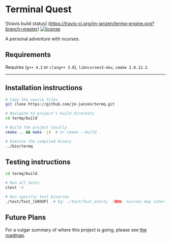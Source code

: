 # Terminal Quest
![travis build status]
(https://travis-ci.org/jm-janzen/termq-engine.svg?branch=master)
[![license](https://img.shields.io/github/license/mashape/apistatus.svg)](https://github.com/jm-janzen/termq/blob/master/LICENSE.md)

A personal adventure with ncurses.

## Requirements

Requires (`g++ 4.3` or `clang++ 3.8`), `libncurses5-dev`, `cmake 2.8.12.2`.

---

## Installation instructions

```bash
# Copy the source files
git clone https://github.com/jm-janzen/termq.git

# Navigate to project's build directory
cd termq/build

# Build the project locally
cmake .. && make -j4  # or cmake --build .

# Execute the compiled binary
../bin/termq
```

## Testing instructions
```bash
cd termq/build

# Run all tests
ctest -V

# Run specific test binaries
./test/Test_[GROUP]  # Eg: ./test/Test_entity  (BUG: ncurses may interfere with terminal output)
```


## Future Plans

For a vulgar summary of where this project is going, please see [the roadmap](https://github.com/jm-janzen/termq/blob/master/docs/roadmap-to-release.md).

